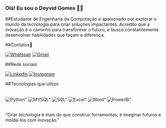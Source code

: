### Olá! Eu sou o Deyvid Gomes 🙋‍♂️
##Estudante de Engenharia da Computação e apaixonado por explorar o mundo da tecnologia para criar soluções impactantes. Acredito que a inovação é o caminho para transformar o futuro, e busco constantemente desenvolver habilidades que façam a diferença.

##Contatos📱

[![Whatssap](https://img.shields.io/badge/WhatsApp-25D366?style=for-the-badge&logo=whatsapp&logoColor=white)](https://wa.me/5521979697026)
[![Gmail](https://img.shields.io/badge/Gmail-D14836?style=for-the-badge&logo=gmail&logoColor=white)](mailto:deyvid.gomesalves@gmail.com?subject=Assunto%20do%20E-mail)

##Rede sociais 

[![Linkedin](https://img.shields.io/badge/LinkedIn-0077B5?style=for-the-badge&logo=linkedin&logoColor=white)](https://www.linkedin.com/in/deyvid-gomes-alves-6018b8207/)
[![Instagram](https://img.shields.io/badge/Instagram-E4405F?style=for-the-badge&logo=instagram&logoColor=white)](https://www.instagram.com/deyvid.2004/)

##Tecnologias que utilizo

<div style="display: inline_block"><br/>
<img align="center" alt=Python" src="https://img.shields.io/badge/Python-14354C?style=for-the-badge&logo=python&logoColor=white"/>
<img align="center" alt=MYSQL" src="https://img.shields.io/badge/MySQL-00000F?style=for-the-badge&logo=mysql&logoColor=white"/>
<img align="center" alt=SQL" src="https://img.shields.io/badge/SQL-563D7C?style=for-the-badge&logo=SQL&logoColor=white"/>
<img align="center" alt=Excel" src="https://img.shields.io/badge/Microsoft_Excel-217346?style=for-the-badge&logo=microsoft-excel&logoColor=white"/>
<img align="center" alt=Word" src="https://img.shields.io/badge/Microsoft_Word-2B579A?style=for-the-badge&logo=microsoft-word&logoColor=white"/>
<img align="center" alt=PowerBi" src="https://img.shields.io/badge/Microsoft_PowerBi-217346?style=for-the-badge&logo=microsoft-PowerBi&logoColor=white"/>
</div><br/>

"Criar tecnologia é mais do que construir ferramentas; é imaginar futuros e moldá-los com inovação."
